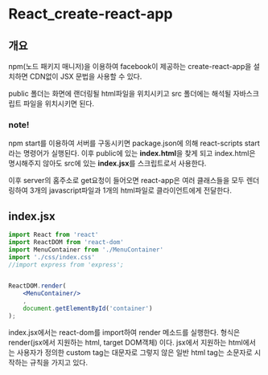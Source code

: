 # React_create-react-app

## 개요

npm(노드 패키지 매니저)을 이용하여 facebook이 제공하는 create-react-app을 설치하면 CDN없이 JSX 문법을 사용할 수 있다.

public 폴더는 화면에 랜더링될 html파일을 위치시키고 src 폴더에는 해석될 자바스크립트 파일을 위치시키면 된다.

### note! 

npm start를 이용하여 서버를 구동시키면 package.json에 의해 react-scripts start 라는 명령어가 실행된다. 이후 public에 있는 **index.html**을 찾게 되고 index.html은 명시해주지 않아도 src에 있는 **index.jsx**를 스크립트로서 사용한다.

이후 server의 홈주소로 get요청이 들어오면 react-app은 여러 클래스들을 모두 렌더링하여 3개의 javascript파일과 1개의 html파일로 클라이언트에게 전달한다.



## index.jsx

```jsx
import React from 'react'
import ReactDOM from 'react-dom'
import MenuContainer from './MenuContainer'
import './css/index.css'
//import express from 'express';


ReactDOM.render(
    <MenuContainer/>
    ,
    document.getElementById('container')
);
```

index.jsx에서는 react-dom를 import하여 render 메소드를 실행한다. 형식은 render(jsx에서 지원하는 html, target DOM객체) 이다. jsx에서 지원하는 html에서는 사용자가 정의한 custom tag는 대문자로 그렇지 않은 일반 html tag는 소문자로 시작하는 규칙을 가지고 있다.